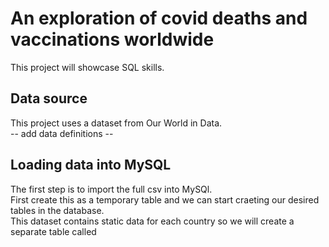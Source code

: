 # An exploration of covid deaths and vaccinations worldwide  
This project will showcase SQL skills.

## Data source
This project uses a dataset from Our World in Data.  
-- add data definitions --

## Loading data into MySQL

The first step is to import the full csv into MySQl.  
First create this as a temporary table and we can start craeting our desired tables in the database.  
This dataset contains static data for each country so we will create a separate table called 
